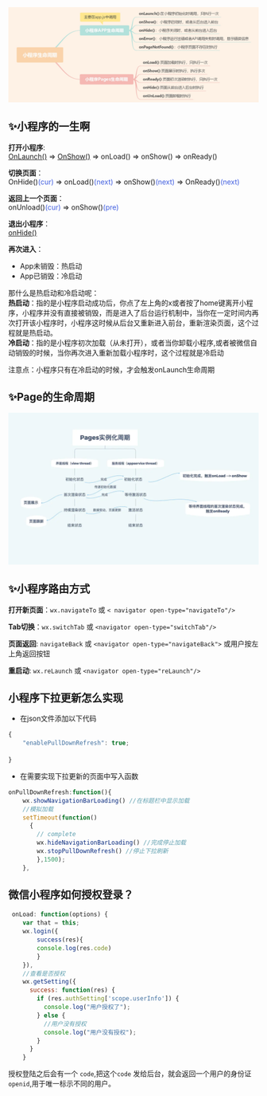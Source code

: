 ![wxapplife](../../.vuepress/imgs/blog/wxapp/wxapplife.jpg)

## ✨小程序的一生啊  
**打开小程序**:   
<u>OnLaunch()</u> => <u>OnShow()</u> => onLoad() => onShow() => onReady()  

**切换页面**：   
OnHide()<font color="#425fe">(cur)</font> => onLoad()<font color="#425fe">(next)</font> => onShow()<font color="#425fe">(next)</font> => OnReady()<font color="#425fe">(next)</font> 

**返回上一个页面**：  
onUnload()<font color="#425fe">(cur)</font> => onShow()<font color="#425fe">(pre)</font>  

**退出小程序**：  
<u>onHide()</u>   

**再次进入**：
- App未销毁：热启动
- App已销毁：冷启动   


那什么是热启动和冷启动呢：  
**热启动**：指的是小程序启动成功后，你点了左上角的x或者按了home键离开小程序，小程序并没有直接被销毁，而是进入了后台运行机制中，当你在一定时间内再次打开该小程序时，小程序这时候从后台又重新进入前台，重新渲染页面，这个过程就是热启动。  
**冷启动**：指的是小程序初次加载（从未打开），或者当你卸载小程序,或者被微信自动销毁的时候，当你再次进入重新加载小程序时，这个过程就是冷启动

注意点：小程序只有在冷启动的时候，才会触发onLaunch生命周期

## ✨Page的生命周期  
![wxapplife](../../.vuepress/imgs/blog/wxapp/pagelife.jpg)

## ✨小程序路由方式  
**打开新页面**：`wx.navigateTo` 或 `< navigator open-type="navigateTo"/>`  

**Tab切换**：`wx.switchTab` 或 `<navigator open-type="switchTab"/>`  

**页面返回**:  `navigateBack` 或 `<navigator open-type="navigateBack">` 或用户按左上角返回按钮  

**重启动**: `wx.reLaunch` 或  `<navigator open-type="reLaunch"/> ` 

## 小程序下拉更新怎么实现  
- 在json文件添加以下代码
```js
{
    "enablePullDownRefresh": true;

}
```
- 在需要实现下拉更新的页面中写入函数
```js
onPullDownRefresh:function(){
    wx.showNavigationBarLoading() //在标题栏中显示加载
    //模拟加载
    setTimeout(function()
      {
        // complete
        wx.hideNavigationBarLoading() //完成停止加载
        wx.stopPullDownRefresh() //停止下拉刷新
        },1500);
    },
```

## 微信小程序如何授权登录？
```js
 onLoad: function(options) {
    var that = this;
    wx.login({
        success(res){
        console.log(res.code)
        }
    }),
    //查看是否授权
    wx.getSetting({
      success: function(res) {
        if (res.authSetting['scope.userInfo']) {
          console.log("用户授权了");
        } else {
          //用户没有授权
          console.log("用户没有授权");
        }
      }
    }
```

授权登陆之后会有一个 `code`,把这个`code` 发给后台，就会返回一个用户的身份证 `openid`,用于唯一标示不同的用户。


